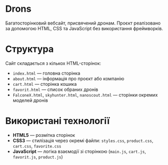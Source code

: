 # Drons

Багатосторінковий вебсайт, присвячений дронам. Проєкт реалізовано за допомогою HTML, CSS та JavaScript без використання фреймворків.

# Структура

Сайт складається з кількох HTML-сторінок:

- `index.html` — головна сторінка
- `about.html` — інформація про проєкт або компанію
- `cart.html` — сторінка кошика
- `favorit.html` — список обраних дронів
- `FalconeX.html`, `skyhunter.html`, `nanoscout.html` — сторінки окремих моделей дронів

# Використані технології

- **HTML5** — розмітка сторінок
- **CSS3** — стилізація через окремі файли: `styles.css`, `product.css`, `cart.css`, `favorite.css`
- **JavaScript** — логіка взаємодії зі сторінкою (`main.js`, `cart.js`, `favorit.js`, `product.js`)
